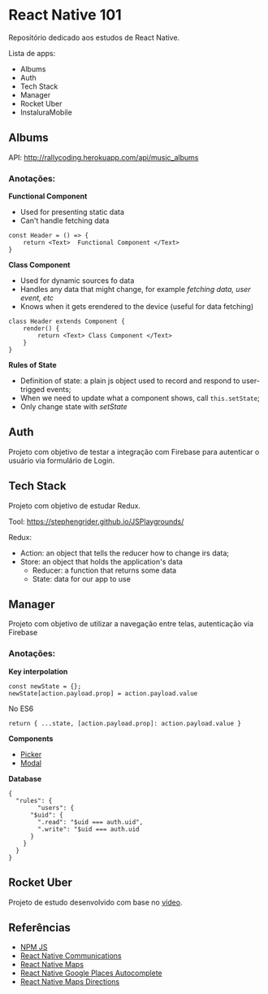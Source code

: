 # React Native 101

Repositório dedicado aos estudos de React Native.

Lista de apps:
* Albums
* Auth
* Tech Stack
* Manager
* Rocket Uber
* InstaluraMobile


## Albums

API: http://rallycoding.herokuapp.com/api/music_albums

### Anotações:

**Functional Component**
* Used for presenting static data
* Can't handle fetching data

```
const Header = () => {
	return <Text>  Functional Component </Text>
}
```

**Class Component**
* Used for dynamic sources fo data
* Handles any data that might change, for example *fetching data, user event, etc*
* Knows when it gets erendered to the device (useful for data fetching)

```
class Header extends Component {
	render() {
		return <Text> Class Component </Text>
	}
}
```

**Rules of State**
* Definition of state: a plain js object used to record and respond to user-trigged events;
* When we need to update what a component shows, call `this.setState`;
* Only change state with *setState*

## Auth

Projeto com objetivo de testar a integração com Firebase para autenticar o usuário via formulário de Login.

## Tech Stack

Projeto com objetivo de estudar Redux.

Tool: https://stephengrider.github.io/JSPlaygrounds/

Redux:
* Action: an object that tells the reducer how to change irs data;
* Store: an object that holds the application's data
	* Reducer: a function that returns some data
	* State: data for our app to use


## Manager

Projeto com objetivo de utilizar a navegação entre telas, autenticação via Firebase

### Anotações:

**Key interpolation**

```
const newState = {};
newState[action.payload.prop] = action.payload.value

```

No ES6
```
return { ...state, [action.payload.prop]: action.payload.value }
```

**Components**

* [Picker](https://facebook.github.io/react-native/docs/picker)
* [Modal](https://facebook.github.io/react-native/docs/modal)

**Database**

```
{
  "rules": {
		"users": {
      "$uid": {
        ".read": "$uid === auth.uid",
        ".write": "$uid === auth.uid
      }
    }
  }
}
```

## Rocket Uber

Projeto de estudo desenvolvido com base no [vídeo](https://youtu.be/bg-U0xZwcRk).

## Referências

* [NPM JS](https://www.npmjs.com/)
* [React Native Communications](https://www.npmjs.com/package/react-native-communications)
* [React Native Maps](https://github.com/react-native-community/react-native-maps)
* [React Native Google Places Autocomplete](https://github.com/FaridSafi/react-native-google-places-autocomplete)
* [React Native Maps Directions](https://github.com/bramus/react-native-maps-directions)